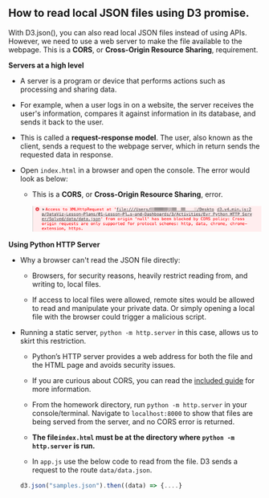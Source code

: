 ## How to read local JSON files using D3 promise.

With D3.json(), you can also read local JSON files instead of using APIs. However, we need to use a web server to make the file available to the webpage. This is a **CORS**, or **Cross-Origin Resource Sharing**, requirement.

<summary><strong>Servers at a high level</strong></summary> 

  * A server is a program or device that performs actions such as processing and sharing data.

  * For example, when a user logs in on a website, the server receives the user's information, compares it against information in its database, and sends it back to the user.

  * This is called a **request-response model**. The user, also known as the client, sends a request to the webpage server, which in return sends the requested data in response.

* Open `index.html` in a browser and open the console. The error would look as below:

  * This is a **CORS**, or **Cross-Origin Resource Sharing**, error.

    ![cors error](CORS/images/cors_error.png)

<summary><strong>Using Python HTTP Server</strong></summary>


* Why a browser can't read the JSON file directly:

  *  Browsers, for security reasons, heavily restrict reading from, and writing to, local files.

  *  If access to local files were allowed, remote sites would be allowed to read and manipulate your private data. Or simply opening a local file with the browser could trigger a malicious script.

* Running a static server, `python -m http.server` in this case, allows us to skirt this restriction.

  * Python’s HTTP server provides a web address for both the file and the HTML page and avoids security issues.

  * If you are curious about CORS, you can read the [included guide](CORS/CORS.md) for more information.

  * From the homework directory, run `python -m http.server` in your console/terminal. Navigate to `localhost:8000` to show that files are being served from the server, and no CORS error is returned.

  * <b>The file`index.html` must be at the directory where `python -m http.server` is run.</b>

  * In `app.js` use the below code to read from the file. D3 sends a request to the route `data/data.json`.

   ```js
   d3.json("samples.json").then((data) => {....}
   ```
